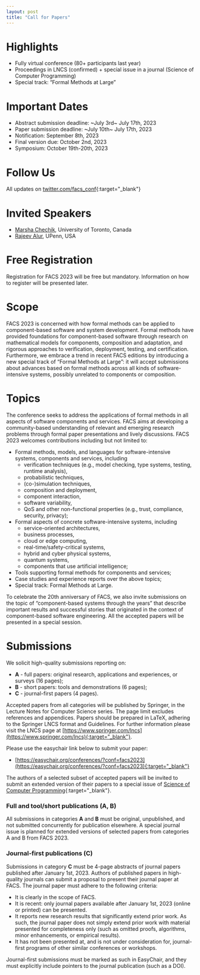 ```yaml
---
layout: post
title: "Call for Papers"
---
```


# Highlights

- Fully virtual conference (80+ participants last year)
- Proceedings in LNCS (confirmed) + special issue in a journal (Science of Computer Programming)
- Special track: “Formal Methods at Large”


# Important Dates

- Abstract submission deadline: ~July 3rd~ July 17th, 2023
- Paper submission deadline: ~July 10th~ July 17th, 2023
- Notification: September 8th, 2023
- Final version due: October 2nd, 2023
- Symposium: October 19th-20th, 2023


# Follow Us

  All updates on [twitter.com/facs_conf](https://twitter.com/facs_conf){:target="_blank"}

# Invited Speakers


- [Marsha Chechik](https://www.cs.toronto.edu/~chechik/), University of Toronto, Canada
 - [Rajeev Alur](https://www.cis.upenn.edu/~alur/), UPenn, USA

# Free Registration

Registration for FACS 2023 will be free but mandatory. Information on how to register will be presented later.

# Scope

FACS 2023 is concerned with how formal methods can be applied to component-based software and system development. Formal methods have provided foundations for component-based software through research on mathematical models for components, composition and adaptation, and rigorous approaches to verification, deployment, testing, and certification. Furthermore, we embrace a trend in recent FACS editions by introducing a new special track of “Formal Methods at Large”: it will accept submissions about advances based on formal methods across all kinds of software-intensive systems, possibly unrelated to components or composition.

# Topics

The conference seeks to address the applications of formal methods in all aspects of software components and services. FACS aims at developing a community-based understanding of relevant and emerging research problems through formal paper presentations and lively discussions. FACS 2023 welcomes contributions including but not limited to:

  - Formal methods, models, and languages for software-intensive systems, components and services, including
    + verification techniques (e.g., model checking, type systems, testing, runtime analysis),
    + probabilistic techniques,
    + (co-)simulation techniques,
    + composition and deployment,
    + component interaction,
    + software variability,
    + QoS and other non-functional properties (e.g., trust, compliance, security, privacy);
  - Formal aspects of concrete software-intensive systems, including
    + service-oriented architectures,
    + business processes,
    + cloud or edge computing,
    + real-time/safety-critical systems,
    + hybrid and cyber physical systems,
    + quantum systems,
    + components that use artificial intelligence;
  - Tools supporting formal methods for components and services;
  - Case studies and experience reports over the above topics;
  - Special track: Formal Methods at Large.

To celebrate the 20th anniversary of FACS, we also invite submissions on the topic of “component-based systems through the years” that describe important results and successful stories that originated in the context of component-based software engineering. All the accepted papers will be presented in a special session.



# Submissions

We solicit high-quality submissions reporting on:

  - __A__ - full papers: original research, applications and experiences, or surveys 
    (16 pages);
  - __B__ - short papers: tools and demonstrations (6 pages);
  - __C__ - journal-first papers (4 pages).

<!-- Accepted papers from all categories will appear in the proceedings of the
conference. -->
Accepted papers from all categories will be published by Springer, in the Lecture Notes for Computer Science series. The page limit excludes references and appendices. Papers should be prepared in LaTeX, adhering to the Springer LNCS format and Guidelines. For further information please visit the LNCS page at [https://www.springer.com/lncs](https://www.springer.com/lncs){:target="_blank"}.

Please use the easychair link below to submit your paper:
  
- [https://easychair.org/conferences/?conf=facs2023](https://easychair.org/conferences/?conf=facs2023){:target="_blank"}

The authors of a selected subset of accepted papers will be invited to submit an extended version of their papers to a special issue of [Science of Computer Programming](https://www.sciencedirect.com/journal/science-of-computer-programming){:target="_blank"}.


### Full and tool/short publications (A, B)

All submissions in categories __A__ and __B__ must be original, unpublished,
and not submitted concurrently for publication elsewhere. A special journal
issue is planned for extended versions of selected papers from categories A
and B from FACS 2023.

### Journal-first publications (C)

Submissions in category __C__ must be 4-page abstracts of journal papers published after January 1st, 2023. Authors of published papers in high-quality journals can submit a proposal to present their journal paper at FACS. The journal paper must adhere to the following criteria:

 - It is clearly in the scope of FACS.
 - It is recent: only journal papers available after January 1st, 2023 (online or printed) can be presented.
 - It reports new research results that significantly extend prior work. As such, the journal paper does not simply extend prior work with material presented for completeness only (such as omitted proofs, algorithms, minor enhancements, or empirical results).
 - It has not been presented at, and is not under consideration for, journal-first programs of other similar conferences or workshops.

Journal-first submissions must be marked as such in EasyChair, and they must explicitly include pointers to the journal publication (such as a DOI).

